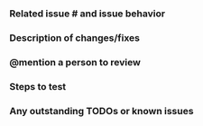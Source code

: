 ### Related issue # and issue behavior

### Description of changes/fixes

### @mention a person to review

### Steps to test

### Any outstanding TODOs or known issues